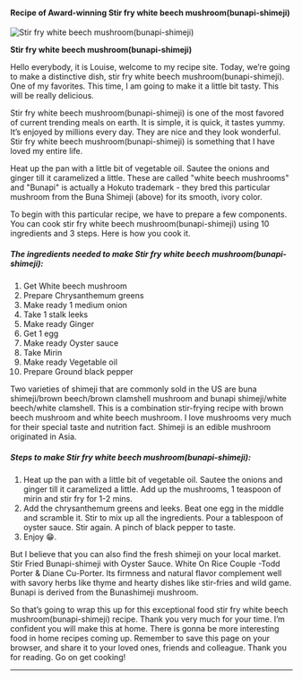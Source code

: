             

#### Recipe of Award-winning Stir fry white beech mushroom(bunapi-shimeji)

![Stir fry white beech mushroom(bunapi-shimeji)](https://img-global.cpcdn.com/recipes/29e2f72d2555dc9d/751x532cq70/stir-fry-white-beech-mushroombunapi-shimeji-recipe-main-photo.jpg)

**Stir fry white beech mushroom(bunapi-shimeji)**

Hello everybody, it is Louise, welcome to my recipe site. Today, we’re going to make a distinctive dish, stir fry white beech mushroom(bunapi-shimeji). One of my favorites. This time, I am going to make it a little bit tasty. This will be really delicious.

Stir fry white beech mushroom(bunapi-shimeji) is one of the most favored of current trending meals on earth. It is simple, it is quick, it tastes yummy. It’s enjoyed by millions every day. They are nice and they look wonderful. Stir fry white beech mushroom(bunapi-shimeji) is something that I have loved my entire life.

Heat up the pan with a little bit of vegetable oil. Sautee the onions and ginger till it caramelized a little. These are called "white beech mushrooms" and "Bunapi" is actually a Hokuto trademark - they bred this particular mushroom from the Buna Shimeji (above) for its smooth, ivory color.

To begin with this particular recipe, we have to prepare a few components. You can cook stir fry white beech mushroom(bunapi-shimeji) using 10 ingredients and 3 steps. Here is how you cook it.

##### The ingredients needed to make Stir fry white beech mushroom(bunapi-shimeji):

1.  Get White beech mushroom
2.  Prepare Chrysanthemum greens
3.  Make ready 1 medium onion
4.  Take 1 stalk leeks
5.  Make ready Ginger
6.  Get 1 egg
7.  Make ready Oyster sauce
8.  Take Mirin
9.  Make ready Vegetable oil
10.  Prepare Ground black pepper

Two varieties of shimeji that are commonly sold in the US are buna shimeji/brown beech/brown clamshell mushroom and bunapi shimeji/white beech/white clamshell. This is a combination stir-frying recipe with brown beech mushroom and white beech mushroom. I love mushrooms very much for their special taste and nutrition fact. Shimeji is an edible mushroom originated in Asia.

##### Steps to make Stir fry white beech mushroom(bunapi-shimeji):

1.  Heat up the pan with a little bit of vegetable oil. Sautee the onions and ginger till it caramelized a little. Add up the mushrooms, 1 teaspoon of mirin and stir fry for 1-2 mins.
2.  Add the chrysanthemum greens and leeks. Beat one egg in the middle and scramble it. Stir to mix up all the ingredients. Pour a tablespoon of oyster sauce. Stir again. A pinch of black pepper to taste.
3.  Enjoy 😁.

But I believe that you can also find the fresh shimeji on your local market. Stir Fried Bunapi-shimeji with Oyster Sauce. White On Rice Couple -Todd Porter & Diane Cu-Porter. Its firmness and natural flavor complement well with savory herbs like thyme and hearty dishes like stir-fries and wild game. Bunapi is derived from the Bunashimeji mushroom.

So that’s going to wrap this up for this exceptional food stir fry white beech mushroom(bunapi-shimeji) recipe. Thank you very much for your time. I’m confident you will make this at home. There is gonna be more interesting food in home recipes coming up. Remember to save this page on your browser, and share it to your loved ones, friends and colleague. Thank you for reading. Go on get cooking!

* * *